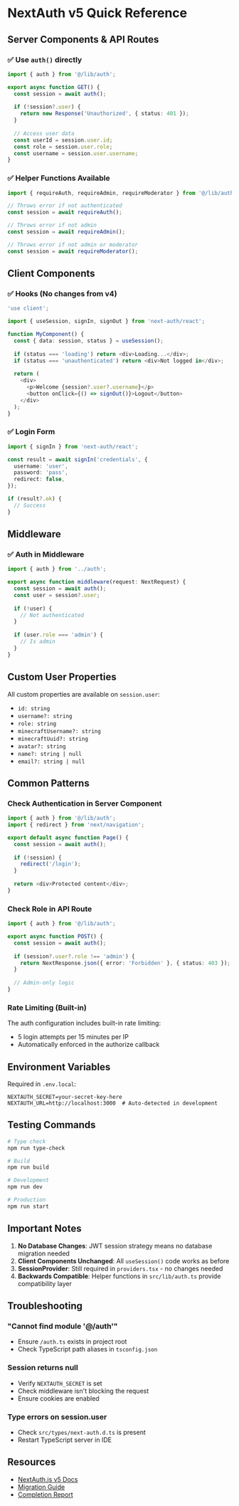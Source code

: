 # NextAuth v5 Quick Reference

## Server Components & API Routes

### ✅ Use `auth()` directly
```typescript
import { auth } from '@/lib/auth';

export async function GET() {
  const session = await auth();
  
  if (!session?.user) {
    return new Response('Unauthorized', { status: 401 });
  }
  
  // Access user data
  const userId = session.user.id;
  const role = session.user.role;
  const username = session.user.username;
}
```

### ✅ Helper Functions Available
```typescript
import { requireAuth, requireAdmin, requireModerator } from '@/lib/auth';

// Throws error if not authenticated
const session = await requireAuth();

// Throws error if not admin
const session = await requireAdmin();

// Throws error if not admin or moderator
const session = await requireModerator();
```

## Client Components

### ✅ Hooks (No changes from v4)
```typescript
'use client';

import { useSession, signIn, signOut } from 'next-auth/react';

function MyComponent() {
  const { data: session, status } = useSession();
  
  if (status === 'loading') return <div>Loading...</div>;
  if (status === 'unauthenticated') return <div>Not logged in</div>;
  
  return (
    <div>
      <p>Welcome {session?.user?.username}</p>
      <button onClick={() => signOut()}>Logout</button>
    </div>
  );
}
```

### ✅ Login Form
```typescript
import { signIn } from 'next-auth/react';

const result = await signIn('credentials', {
  username: 'user',
  password: 'pass',
  redirect: false,
});

if (result?.ok) {
  // Success
}
```

## Middleware

### ✅ Auth in Middleware
```typescript
import { auth } from '../auth';

export async function middleware(request: NextRequest) {
  const session = await auth();
  const user = session?.user;
  
  if (!user) {
    // Not authenticated
  }
  
  if (user.role === 'admin') {
    // Is admin
  }
}
```

## Custom User Properties

All custom properties are available on `session.user`:
- `id: string`
- `username?: string`
- `role: string`
- `minecraftUsername?: string`
- `minecraftUuid?: string`
- `avatar?: string`
- `name?: string | null`
- `email?: string | null`

## Common Patterns

### Check Authentication in Server Component
```typescript
import { auth } from '@/lib/auth';
import { redirect } from 'next/navigation';

export default async function Page() {
  const session = await auth();
  
  if (!session) {
    redirect('/login');
  }
  
  return <div>Protected content</div>;
}
```

### Check Role in API Route
```typescript
import { auth } from '@/lib/auth';

export async function POST() {
  const session = await auth();
  
  if (session?.user?.role !== 'admin') {
    return NextResponse.json({ error: 'Forbidden' }, { status: 403 });
  }
  
  // Admin-only logic
}
```

### Rate Limiting (Built-in)
The auth configuration includes built-in rate limiting:
- 5 login attempts per 15 minutes per IP
- Automatically enforced in the authorize callback

## Environment Variables

Required in `.env.local`:
```env
NEXTAUTH_SECRET=your-secret-key-here
NEXTAUTH_URL=http://localhost:3000  # Auto-detected in development
```

## Testing Commands

```bash
# Type check
npm run type-check

# Build
npm run build

# Development
npm run dev

# Production
npm run start
```

## Important Notes

1. **No Database Changes**: JWT session strategy means no database migration needed
2. **Client Components Unchanged**: All `useSession()` code works as before
3. **SessionProvider**: Still required in `providers.tsx` - no changes needed
4. **Backwards Compatible**: Helper functions in `src/lib/auth.ts` provide compatibility layer

## Troubleshooting

### "Cannot find module '@/auth'"
- Ensure `/auth.ts` exists in project root
- Check TypeScript path aliases in `tsconfig.json`

### Session returns null
- Verify `NEXTAUTH_SECRET` is set
- Check middleware isn't blocking the request
- Ensure cookies are enabled

### Type errors on session.user
- Check `src/types/next-auth.d.ts` is present
- Restart TypeScript server in IDE

## Resources

- [NextAuth.js v5 Docs](https://authjs.dev)
- [Migration Guide](./NEXTAUTH_V5_MIGRATION.md)
- [Completion Report](./NEXTAUTH_V5_COMPLETE.txt)
